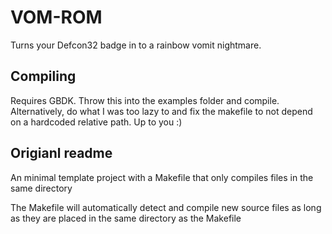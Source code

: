 # VOM-ROM
Turns your Defcon32 badge in to a rainbow vomit nightmare.


## Compiling
Requires GBDK. Throw this into the examples folder and compile. Alternatively, 
do what I was too lazy to and fix the makefile to not depend on a hardcoded
relative path. Up to you :)


## Origianl readme
An minimal template project with a Makefile that only compiles files in the same directory

The Makefile will automatically detect and compile new source files as long 
as they are placed in the same directory as the Makefile


